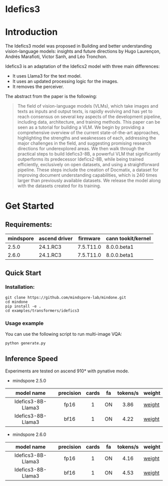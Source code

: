 # Idefics3

# Introduction
The Idefics3 model was proposed in Building and better understanding vision-language models: insights and future directions by Hugo Laurençon, Andrés Marafioti, Victor Sanh, and Léo Tronchon.

Idefics3 is an adaptation of the Idefics2 model with three main differences:

- It uses Llama3 for the text model.
- It uses an updated processing logic for the images.
- It removes the perceiver.

The abstract from the paper is the following:

> The field of vision-language models (VLMs), which take images and texts as inputs and output texts, is rapidly evolving and has yet to reach consensus on several key aspects of the development pipeline, including data, architecture, and training methods. This paper can be seen as a tutorial for building a VLM. We begin by providing a comprehensive overview of the current state-of-the-art approaches, highlighting the strengths and weaknesses of each, addressing the major challenges in the field, and suggesting promising research directions for underexplored areas. We then walk through the practical steps to build Idefics3-8B, a powerful VLM that significantly outperforms its predecessor Idefics2-8B, while being trained efficiently, exclusively on open datasets, and using a straightforward pipeline. These steps include the creation of Docmatix, a dataset for improving document understanding capabilities, which is 240 times larger than previously available datasets. We release the model along with the datasets created for its training.

# Get Started

## Requirements:
|mindspore | ascend driver | firmware | cann tookit/kernel|
|--- |--- | ---| --- |
|2.5.0 | 24.1.RC3 | 7.5.T11.0 | 8.0.0.beta1|
|2.6.0 | 24.1.RC3 | 7.5.T11.0 | 8.0.0.beta1|

## Quick Start

### Installation:
```
git clone https://github.com/mindspore-lab/mindone.git
cd mindone
pip install -e .
cd examples/transformers/idefics3
```

### Usage example
You can use the following script to run multi-image VQA:

```bash
python generate.py
```

## Inference Speed

Experiments are tested on ascend 910* with pynative mode.

- mindspore 2.5.0

|model name	| precision | cards | fa  |	tokens/s	| weight |
| :---: | :---:  |:---:  | :---:  |:---:  | ---|
| Idefics3-8B-Llama3 |  fp16 | 1 | ON  | 3.86 | [weight](https://huggingface.co/HuggingFaceM4/Idefics3-8B-Llama3)
| Idefics3-8B-Llama3 |  bf16 | 1 | ON  | 4.22 | [weight](https://huggingface.co/HuggingFaceM4/Idefics3-8B-Llama3)

- mindspore 2.6.0

|model name	| precision | cards | fa  |	tokens/s	| weight |
| :---: | :---:  |:---:  | :---:  |:---:  | ---|
| Idefics3-8B-Llama3 |  fp16 | 1 | ON  | 4.16 | [weight](https://huggingface.co/HuggingFaceM4/Idefics3-8B-Llama3)
| Idefics3-8B-Llama3 |  bf16 | 1 | ON  | 4.53  | [weight](https://huggingface.co/HuggingFaceM4/Idefics3-8B-Llama3)
